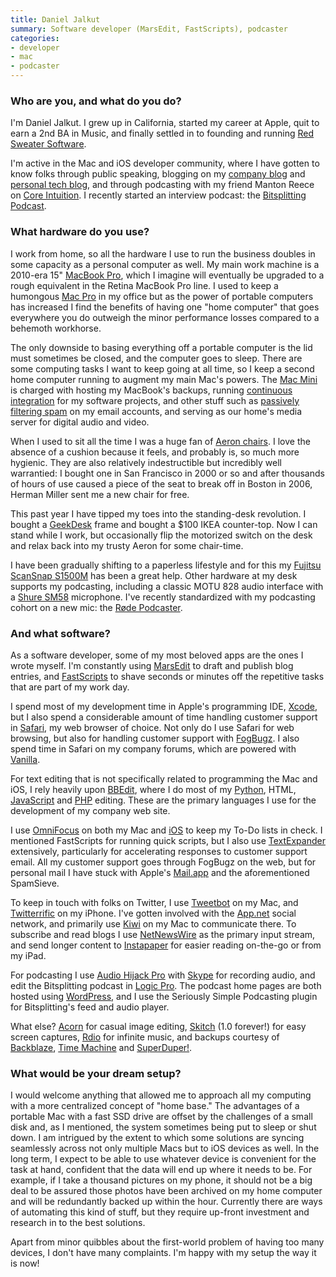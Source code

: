 ```yaml
---
title: Daniel Jalkut
summary: Software developer (MarsEdit, FastScripts), podcaster
categories:
- developer
- mac
- podcaster
---
```


### Who are you, and what do you do?

I'm Daniel Jalkut. I grew up in California, started my career at Apple, quit to earn a 2nd BA in Music, and finally settled in to founding and running [Red Sweater Software](http://www.red-sweater.com/ "Red Sweater's website.").

I'm active in the Mac and iOS developer community, where I have gotten to know folks through public speaking, blogging on my [company blog](http://www.red-sweater.com/blog/ "Red Sweater's weblog.") and [personal tech blog](http://bitsplitting.org/ "Daniel's weblog."), and through podcasting with my friend Manton Reece on [Core Intuition](http://coreint.org/ "Daniel and Manton's podcast."). I recently started an interview podcast: the [Bitsplitting Podcast](http://bitsplitting.org/podcast/ "The Bitsplitting podcast site.").

### What hardware do you use?

I work from home, so all the hardware I use to run the business doubles in some capacity as a personal computer as well. My main work machine is a 2010-era 15" [MacBook Pro][macbook-pro], which I imagine will eventually be upgraded to a rough equivalent in the Retina MacBook Pro line. I used to keep a humongous [Mac Pro][mac-pro] in my office but as the power of portable computers has increased I find the benefits of having one "home computer" that goes everywhere you do outweigh the minor performance losses compared to a behemoth workhorse.

The only downside to basing everything off a portable computer is the lid must sometimes be closed, and the computer goes to sleep. There are some computing tasks I want to keep going at all time, so I keep a second home computer running to augment my main Mac's powers. The [Mac Mini][mac-mini] is charged with hosting my MacBook's backups, running [continuous integration](http://en.wikipedia.org/wiki/Continuous_integration "The Wikipedia entry for Continuous Integration.") for my software projects, and other stuff such as [passively filtering spam][spamsieve] on my email accounts, and serving as our home's media server for digital audio and video.

When I used to sit all the time I was a huge fan of [Aeron chairs][aeron]. I love the absence of a cushion because it feels, and probably is, so much more hygienic. They are also relatively indestructible but incredibly well warrantied: I bought one in San Francisco in 2000 or so and after thousands of hours of use caused a piece of the seat to break off in Boston in 2006, Herman Miller sent me a new chair for free.

This past year I have tipped my toes into the standing-desk revolution. I bought a [GeekDesk][] frame and bought a $100 IKEA counter-top. Now I can stand while I work, but occasionally flip the motorized switch on the desk and relax back into my trusty Aeron for some chair-time.

I have been gradually shifting to a paperless lifestyle and for this my [Fujitsu ScanSnap S1500M][scansnap-s1500m] has been a great help. Other hardware at my desk supports my podcasting, including a classic MOTU 828 audio interface with a [Shure SM58][sm58] microphone. I've recently standardized with my podcasting cohort on a new mic: the [Røde Podcaster][podcaster].

### And what software?

As a software developer, some of my most beloved apps are the ones I wrote myself. I'm constantly using [MarsEdit][] to draft and publish blog entries, and [FastScripts][] to shave seconds or minutes off the repetitive tasks that are part of my work day.

I spend most of my development time in Apple's programming IDE, [Xcode][], but I also spend a considerable amount of time handling customer support in [Safari][], my web browser of choice. Not only do I use Safari for web browsing, but also for handling customer support with [FogBugz][]. I also spend time in Safari on my company forums, which are powered with [Vanilla][].

For text editing that is not specifically related to programming the Mac and iOS, I rely heavily upon [BBEdit][], where I do most of my [Python][], HTML, [JavaScript][] and [PHP][] editing. These are the primary languages I use for the development of my company web site.

I use [OmniFocus][] on both my Mac and [iOS][omnifocus-ios] to keep my To-Do lists in check. I mentioned FastScripts for running quick scripts, but I also use [TextExpander][] extensively, particularly for accelerating responses to customer support email. All my customer support goes through FogBugz on the web, but for personal mail I have stuck with Apple's [Mail.app][mail] and the aforementioned SpamSieve.

To keep in touch with folks on Twitter, I use [Tweetbot][] on my Mac, and [Twitterrific][twitterrific-ios] on my iPhone. I've gotten involved with the [App.net][] social network, and primarily use [Kiwi][] on my Mac to communicate there. To subscribe and read blogs I use [NetNewsWire][] as the primary input stream, and send longer content to [Instapaper][] for easier reading on-the-go or from my iPad.

For podcasting I use [Audio Hijack Pro][audio-hijack-pro] with [Skype][] for recording audio, and edit the Bitsplitting podcast in [Logic Pro][logic-pro]. The podcast home pages are both hosted using [WordPress][], and I use the Seriously Simple Podcasting plugin for Bitsplitting's feed and audio player.

What else? [Acorn][] for casual image editing, [Skitch][] (1.0 forever!) for easy screen captures, [Rdio][] for infinite music, and backups courtesy of [Backblaze][], [Time Machine][time-machine] and [SuperDuper!][superduper].

### What would be your dream setup?

I would welcome anything that allowed me to approach all my computing with a more centralized concept of "home base." The advantages of a portable Mac with a fast SSD drive are offset by the challenges of a small disk and, as I mentioned, the system sometimes being put to sleep or shut down. I am intrigued by the extent to which some solutions are syncing seamlessly across not only multiple Macs but to iOS devices as well. In the long term, I expect to be able to use whatever device is convenient for the task at hand, confident that the data will end up where it needs to be. For example, if I take a thousand pictures on my phone, it should not be a big deal to be assured those photos have been archived on my home computer and will be redundantly backed up within the hour. Currently there are ways of automating this kind of stuff, but they require up-front investment and research in to the best solutions.

Apart from minor quibbles about the first-world problem of having too many devices, I don't have many complaints. I'm happy with my setup the way it is now!

[aeron]: https://www.hermanmiller.com/products/seating/office-chairs/aeron-chairs/ "A work chair."
[geekdesk]: https://www.geekdesk.com/ "An electronic, height-adjustable desk."
[mac-mini]: https://www.apple.com/mac-mini/ "A small desktop computer."
[mac-pro]: https://www.apple.com/mac-pro/ "The Intel-based Mac tower computer."
[macbook-pro]: https://www.apple.com/macbook-pro/ "A laptop."
[podcaster]: http://www.rodemic.com/microphones/podcaster "A USB microphone."
[sm58]: http://www.shure.com/americas/products/microphones/sm/sm58-vocal-microphone "A vocal microphone."
[acorn]: https://flyingmeat.com/acorn/ "An image editor for the Mac."
[app.net]: https://app.net "A social network."
[audio-hijack-pro]: https://www.rogueamoeba.com/audiohijackpro/ "Mac software for recording audio from any source."
[backblaze]: https://www.backblaze.com/cloud-backup.html "Online backup."
[bbedit]: http://www.barebones.com/products/bbedit/ "A text editor for the Mac."
[fastscripts]: https://red-sweater.com/fastscripts/ "System-wide access to Applescripts, for the Mac."
[fogbugz]: https://www.fogcreek.com/fogbugz/ "Bug/issue tracking software."
[instapaper]: https://www.instapaper.com/ "A web tool for saving pages to read later."
[javascript]: https://en.wikipedia.org/wiki/JavaScript "An interpreted scripting language."
[kiwi]: http://kiwi-app.net/ "An App.net client for the Mac."
[logic-pro]: https://www.apple.com/logic-pro/ "A professional audio application for the Mac."
[mail]: https://en.wikipedia.org/wiki/Mail_(application) "The default Mac OS X mail client."
[marsedit]: https://red-sweater.com/marsedit/ "A weblog editor for the Mac."
[netnewswire]: https://en.wikipedia.org/wiki/NetNewsWire "A popular feed reader for the Mac."
[omnifocus-ios]: https://itunes.apple.com/us/app/omnifocus-2-for-iphone/id690305341 "Task management for the iPhone."
[omnifocus]: https://www.omnigroup.com/omnifocus/ "Task management software for the Mac."
[php]: http://php.net/ "An interpreted scripting language."
[python]: https://www.python.org/ "An interpreted scripting language."
[rdio]: http://www.rdio.com/home/en-us/ "A music streaming service."
[safari]: https://www.apple.com/safari/ "A fast web browser."
[scansnap-s1500m]: http://www.fujitsu.com/us/products/computing/peripheral/scanners/product/eol/s1500m/ "A sheet-fed scanner for the Mac."
[skitch]: https://evernote.com/skitch/ "An always-on image editor for the Mac."
[skype]: https://www.skype.com/en/ "Voice and video chat software."
[spamsieve]: https://c-command.com/spamsieve/ "Bayesian spam filtering for Mac mail clients."
[superduper]: http://shirt-pocket.com/SuperDuper/SuperDuperDescription.html "An excellent Mac backup/cloning application."
[textexpander]: https://smilesoftware.com/textexpander "A Mac app for adding custom abbreviations for often-used text."
[time-machine]: https://en.wikipedia.org/wiki/Time_Machine_(Mac_OS) "Backup software for the masses, included with Mac OS X 10.5."
[tweetbot]: https://tapbots.com/tweetbot/mac/ "A Twitter client for the Mac."
[twitterrific-ios]: https://itunes.apple.com/WebObjects/MZStore.woa/wa/viewSoftware?id=284540316&mt=8 "A Twitter client."
[vanilla]: https://vanillaforums.org/ "Forum software."
[wordpress]: https://wordpress.com/ "Weblog publishing software."
[xcode]: https://en.wikipedia.org/wiki/Xcode "An IDE for Mac developers."
